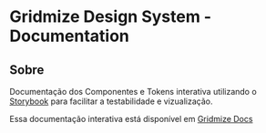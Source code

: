 # Gridmize Design System - Documentation

## Sobre

Documentação dos Componentes e Tokens interativa utilizando o <a href="https://storybook.js.org/" target="_blank">Storybook</a> para facilitar a testabilidade e vizualização.

Essa documentação interativa está disponível em <a href="https://chrismantins.github.io/gridmize/" target="_blank">Gridmize Docs</a>
